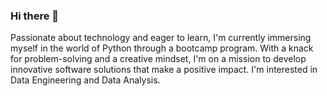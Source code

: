 ### Hi there 👋
Passionate about technology and eager to learn, I'm currently immersing myself in the world of Python through a bootcamp program.
With a knack for problem-solving and a creative mindset, I'm on a mission to develop innovative software solutions that make a positive impact.
I'm interested in Data Engineering and Data Analysis.

<!--
**diana2granat/diana2granat** is a ✨ _special_ ✨ repository because its `README.md` (this file) appears on your GitHub profile.

Here are some ideas to get you started:

- 🔭 I’m currently working on ...
- 🌱 I’m currently learning ...
- 👯 I’m looking to collaborate on ...
- 🤔 I’m looking for help with ...
- 💬 Ask me about ...
- 📫 How to reach me: ...
- 😄 Pronouns: ...
- ⚡ Fun fact: ...
-->
